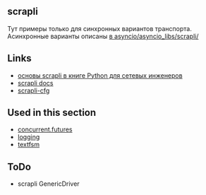 ## scrapli

Тут примеры только для синхронных вариантов транспорта.
Асинхронные варианты описаны [в asyncio/asyncio_libs/scrapli/](https://github.com/natenka/pyneng-examples/tree/main/asyncio/asyncio_libs/scrapli)


## Links

* [основы scrapli в книге Python для сетевых инженеров](https://pyneng.readthedocs.io/ru/latest/book/18_ssh_telnet/scrapli.html)
* [scrapli docs](https://carlmontanari.github.io/scrapli/user_guide/basic_usage/)
* [scrapli-cfg](https://scrapli.github.io/scrapli_cfg/user_guide/quickstart/)

## Used in this section

* [concurrent.futures](https://github.com/natenka/pyneng-examples/tree/main/concurrent_futures)
* [logging](https://github.com/natenka/pyneng-examples/tree/main/logging)
* [textfsm](https://github.com/natenka/pyneng-examples/tree/main/textfsm)

## ToDo

* scrapli GenericDriver
